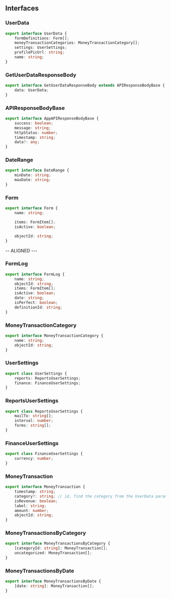 ## Interfaces

### UserData

```ts
export interface UserData {
	formDefinitions: Form[];
	moneyTransactionCategories: MoneyTransactionCategory[];
	settings: UserSettings;
	profilePicUrl: string;
	name: string;
}
```

### GetUserDataResponseBody

```ts
export interface GetUserDataResponseBody extends APIResponseBodyBase {
	data: UserData;
}
```

### APIResponseBodyBase

```ts
export interface AppAPIResponseBodyBase {
	success: boolean;
	message: string;
	httpStatus: number;
	timestamp: string;
	data?: any;
}
```

### DateRange

```ts
export interface DateRange {
	minDate: string;
	maxDate: string;
}
```

### Form

```ts
export interface Form {
	name: string;

	items: FormItem[];
	isActive: boolean;

	objectId: string;
}
```

-- ALIGNED ---

### FormLog

```ts
export interface FormLog {
	name: string;
	objectId: string;
	items: FormItem[];
	isActive: boolean;
	date: string;
	isPerfect: boolean;
	definitionId: string;
}
```

### MoneyTransactionCategory

```ts
export interface MoneyTransactionCategory {
	name: string;
	objectId: string;
}
```

### UserSettings

```ts
export class UserSettings {
	reports: ReportsUserSettings;
	finance: FinanceUserSettings;
}
```

### ReportsUserSettings

```ts
export class ReportsUserSettings {
	mailTo: string[];
	interval: number;
	forms: string[];
}
```

### FinanceUserSettings

```ts
export class FinanceUserSettings {
	currency: number;
}
```

### MoneyTransaction

```ts
export interface MoneyTransaction {
	timestamp: string;
	category?: string; // id, find the category from the UserData param (retrieved in getserversideprops of the page)
	isRevenue: boolean;
	label: string;
	amount: number;
	objectId: string;
}
```

### MoneyTransactionsByCategory

```ts
export interface MoneyTransactionsByCategory {
	[categoryId: string]: MoneyTransaction[];
	uncategorized: MoneyTransaction[];
}
```

### MoneyTransactionsByDate

```ts
export interface MoneyTransactionsByDate {
	[date: string]: MoneyTransaction[];
}
```
